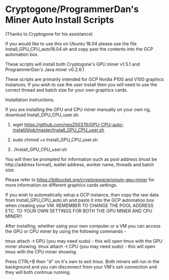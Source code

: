# Cryptogone/ProgrammerDan's Miner Auto Install Scripts
(Thanks to Cryptogone for his assistance)

If you would like to use this on Ubuntu 18.04 please use the file Install_GPU_CPU_auto18.04.sh and copy past the contents into the GCP automation box.

These scripts will install both Cryptogone's GPU miner v1.5.1 and ProgrammerDan's Java miner v0.2.6.1

These scripts are primarily intended for GCP Nvidia P100 and V100 graphics instances. If you wish to use the user install then you will need to use the correct thread and batch size for your own graphics cards.

Installation instructions.

If you are installing the GPU and CPU miner manually on your own rig, download Install_GPU_CPU_user.sh.

1. wget https://github.com/neo250376/GPU-CPU-auto-install/blob/master/Install_GPU_CPU_user.sh

2. sudo chmod +x Install_GPU_CPU_user.sh

3. ./Install_GPU_CPU_user.sh

You will then be prompted for information such as pool address (must be http://address format), wallet address, worker name, threads and batch size.

Please refer to https://bitbucket.org/cryptogone/arionum-gpu-miner for more information on different graphics cards settings.

If you wish to automatically setup a GCP instance, then copy the raw data from Install_GPU_CPU_auto.sh and paste it into the GCP automation box when creating your VM. REMEMBER TO CHANGE THE POOL ADDRESS ETC. TO YOUR OWN SETTINGS FOR BOTH THE GPU MINER AND CPU MINER!!

After installing, whether using your own computer or a VM you can access the GPU or CPU miner by using the following commands -

tmux attach -t GPU (you may need sudo) - this will open tmux with the GPU miner showing.
tmux attach -t CPU (you may need sudo) - this will open tmux with the CPU miner showing.

Press CTRL+B then "d" on it's own to exit tmux. Both miners will run in the background and you can disconnect from your VM's ssh connection and they will both continue running.
